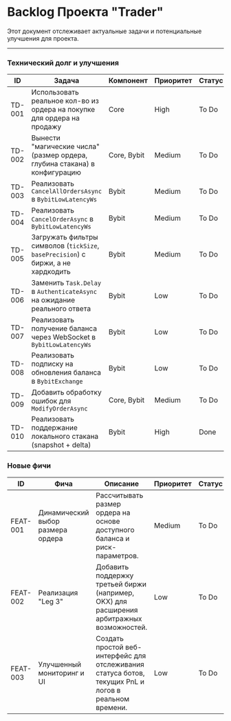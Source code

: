 # Backlog Проекта "Trader"

Этот документ отслеживает актуальные задачи и потенциальные улучшения для проекта.

---

### Технический долг и улучшения

| ID | Задача | Компонент | Приоритет | Статус |
|----|--------|-----------|----------|--------|
| TD-001 | Использовать реальное кол-во из ордера на покупке для ордера на продажу | Core | High | To Do |
| TD-002 | Вынести "магические числа" (размер ордера, глубина стакана) в конфигурацию | Core, Bybit | Medium | To Do |
| TD-003 | Реализовать `CancelAllOrdersAsync` в `BybitLowLatencyWs` | Bybit | Medium | To Do |
| TD-004 | Реализовать `CancelOrderAsync` в `BybitLowLatencyWs` | Bybit | Medium | To Do |
| TD-005 | Загружать фильтры символов (`tickSize`, `basePrecision`) с биржи, а не хардкодить | Bybit | Medium | To Do |
| TD-006 | Заменить `Task.Delay` в `AuthenticateAsync` на ожидание реального ответа | Bybit | Low | To Do |
| TD-007 | Реализовать получение баланса через WebSocket в `BybitLowLatencyWs` | Bybit | Low | To Do |
| TD-008 | Реализовать подписку на обновления баланса в `BybitExchange` | Bybit | Low | To Do |
| TD-009 | Добавить обработку ошибок для `ModifyOrderAsync` | Core, Bybit | Medium | To Do |
| TD-010 | Реализовать поддержание локального стакана (snapshot + delta) | Bybit | High | Done |

### Новые фичи

| ID | Фича | Описание | Приоритет | Статус |
|----|-------|------------|----------|--------|
| FEAT-001 | Динамический выбор размера ордера | Рассчитывать размер ордера на основе доступного баланса и риск-параметров. | Medium | To Do |
| FEAT-002 | Реализация "Leg 3" | Добавить поддержку третьей биржи (например, OKX) для расширения арбитражных возможностей. | Low | To Do |
| FEAT-003 | Улучшенный мониторинг и UI | Создать простой веб-интерфейс для отслеживания статуса ботов, текущих PnL и логов в реальном времени. | Low | To Do |
